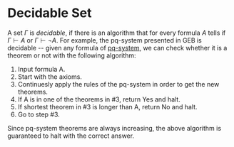 # Decidable Set

A set $\Gamma$ is _decidable_, if there is an algorithm that for every formula $A$ tells if $\Gamma \vdash A$ or $\Gamma \vdash \neg A$. For example, the pq-system presented in GEB is decidable -- given any formula of [pq-system](https://godel-escher-bach.fandom.com/wiki/Chapter_2), we can check whether it is a theorem or not with the following algorithm:

1. Input formula A.
2. Start with the axioms.
3. Continuesly apply the rules of the pq-system in order to get the new theorems.
4. If A is in one of the theorems in #3, return Yes and halt.
5. If shortest theorem in #3 is longer than A, return No and halt.
6. Go to step #3.

Since pq-system theorems are always increasing, the above algorithm is guaranteed to halt with the correct answer.
